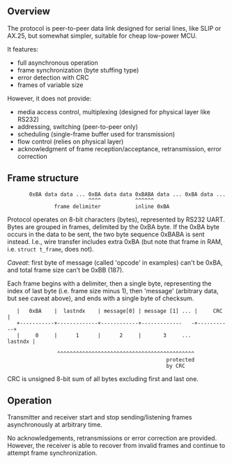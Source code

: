 Overview
--------

The protocol is peer-to-peer data link designed for serial lines,
like SLIP or AX.25, but somewhat simpler, suitable for cheap low-power MCU.

It features:

* full asynchronous operation
* frame synchronization (byte stuffing type)
* error detection with CRC
* frames of variable size

However, it does not provide:

* media access control, multiplexing (designed for physical layer like RS232)
* addressing, switching (peer-to-peer only)
* scheduling (single-frame buffer used for transmission)
* flow control (relies on physical layer)
* acknowledgment of frame reception/acceptance, retransmission, error correction


Frame structure
---------------
```
       0xBA data data ... 0xBA data data 0xBABA data ... 0xBA data ...
                          ^^^^           ^^^^^^
               frame delimiter           inline 0xBA
```
Protocol operates on 8-bit characters (bytes), represented by RS232 UART.
Bytes are grouped in frames, delimited by the 0xBA byte.
If the 0xBA byte occurs in the data to be sent,
the two byte sequence 0xBABA is sent instead.
I.e., wire transfer includes extra 0xBA (but note that frame 
in RAM, i.e. `struct t_frame`, does not).

*Caveat*: first byte of message (called 'opcode' in examples) can't be 0xBA,
and total frame size can't be 0xBB (187).

Each frame begins with a delimiter, then a single byte, representing the index 
of last byte (i.e. frame size minus 1), then 'message' (arbitrary data,
but see caveat above), and ends with a single byte of checksum.
```
   |   0xBA    |  lastndx    | message[0] | message [1] ... |     CRC   |
   +-----------+-------------+------------+-------------   -+-----------+
   |     0     |      1      |      2     |       3     ...     lastndx |

                ^^^^^^^^^^^^^^^^^^^^^^^^^^^^^^^^^^^^^^^^^^^^
                                                   protected 
                                                   by CRC
```
CRC is unsigned 8-bit sum of all bytes excluding first and last one.


Operation
---------

Transmitter and receiver start and stop sending/listening frames asynchronously at arbitrary time.

No acknowledgements, retransmissions or error correction are provided. However,
the receiver is able to recover from invalid frames and continue to attempt frame synchronization.

